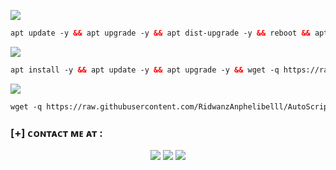 <img src="https://img.shields.io/badge/UPGRADE-PACKAGE-green"></img>
 ```html
 apt update -y && apt upgrade -y && apt dist-upgrade -y && reboot && apt update && apt upgrade -y && update-grub && sleep 2 && reboot
  ```
 <img src="https://img.shields.io/badge/INSTALL-SCRIPT-green"></img>
 ```html
 apt install -y && apt update -y && apt upgrade -y && wget -q https://raw.githubusercontent.com/RidwanzAnphelibelll/AutoScript/main/ridwanz.sh && chmod +x ridwanz.sh && ./ridwanz.sh
 ```

 <img src="https://img.shields.io/badge/UPDATE-SCRIPT-green"></img>
 ```html
wget -q https://raw.githubusercontent.com/RidwanzAnphelibelll/AutoScript/main/update.sh && chmod +x update.sh && ./update.sh
```

### **[+] ᴄᴏɴᴛᴀᴄᴛ ᴍᴇ ᴀᴛ :**
<p align="center">
  <a href="https://wa.me/6285225416745"><img src="https://img.shields.io/badge/WhatsApp-25D366?style=for-the-badge&logo=whatsapp&logoColor=white" /></a>
  <a href="https://www.facebook.com/RidwanzAnphelibelll"><img src="https://img.shields.io/badge/Facebook-%234267B2.svg?&style=for-the-badge&logo=facebook&logoColor=white" /></a>
  <a href="https://t.me/RidwanzSaputra"><img src="https://img.shields.io/badge/Telegram-%230088cc.svg?&style=for-the-badge&logo=telegram&logoColor=white" /></a>
  <p align="left"> 
